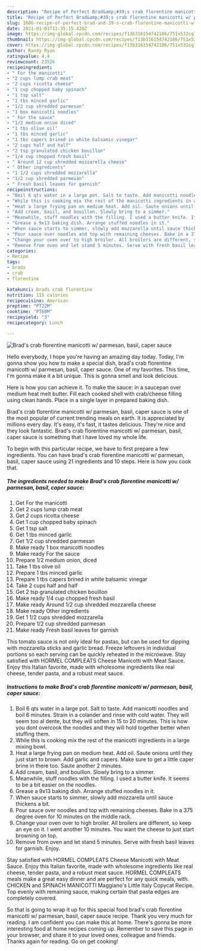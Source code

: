 ```yaml
---
description: "Recipe of Perfect Brad&amp;#39;s crab florentine manicotti w/ parmesan, basil, caper sauce"
title: "Recipe of Perfect Brad&amp;#39;s crab florentine manicotti w/ parmesan, basil, caper sauce"
slug: 1686-recipe-of-perfect-brad-and-39-s-crab-florentine-manicotti-w-parmesan-basil-caper-sauce
date: 2021-01-01T12:35:15.420Z
image: https://img-global.cpcdn.com/recipes/f13b316154742186/751x532cq70/brads-crab-florentine-manicotti-w-parmesan-basil-caper-sauce-recipe-main-photo.jpg
thumbnail: https://img-global.cpcdn.com/recipes/f13b316154742186/751x532cq70/brads-crab-florentine-manicotti-w-parmesan-basil-caper-sauce-recipe-main-photo.jpg
cover: https://img-global.cpcdn.com/recipes/f13b316154742186/751x532cq70/brads-crab-florentine-manicotti-w-parmesan-basil-caper-sauce-recipe-main-photo.jpg
author: Randy Ryan
ratingvalue: 4.4
reviewcount: 23526
recipeingredient:
- " For the manicotti"
- "2 cups lump crab meat"
- "2 cups ricotta cheese"
- "1 cup chopped baby spinach"
- "1 tsp salt"
- "1 tbs minced garlic"
- "1/2 cup shredded parmesan"
- "1 box manicotti noodles"
- " For the sauce"
- "1/2 medium onion diced"
- "1 tbs olive oil"
- "1 tbs minced garlic"
- "1 tbs capers brined in white balsamic vinegar"
- "2 cups half and half"
- "2 tsp granulated chicken bouillon"
- "1/4 cup chopped fresh basil"
- " Around 12 cup shredded mozzarella cheese"
- " Other ingredients"
- "1 1/2 cups shredded mozzarella"
- "1/2 cup shredded parmesan"
- " Fresh basil leaves for garnish"
recipeinstructions:
- "Boil 6 qts water in a large pot. Salt to taste. Add manicotti noodles and boil 6 minutes. Strain in a colander and rinse with cold water. They will seem too al dente, but they will soften in 15 to 20 minutes. This is how you dont overcook the noodles and they will hold together better when stuffing them."
- "While this is cooking mix the rest of the manicotti ingredients in a large mixing bowl."
- "Heat a large frying pan on medium heat. Add oil. Saute onions until they just start to brown. Add garlic and capers. Make sure to get a little caper brine in there too. Saute another 2 minutes."
- "Add cream, basil, and bouillon. Slowly bring to a simmer."
- "Meanwhile, stuff noodles with the filling. I used a butter knife. It seems to be a bit easier on the noodles."
- "Grease a 9x13 baking dish. Arrange stuffed noodles in it."
- "When sauce starts to simmer, slowly add mozzarella until sauce thickens a bit."
- "Pour sauce over noodles and top with remaining cheeses. Bake in a 375 degree oven for 10 minutes on the middle rack."
- "Change your oven over to high broiler. All broilers are different, so keep an eye on it. I went another 10 minutes. You want the cheese to just start browning on top."
- "Remove from oven and let stand 5 minutes. Serve with fresh basil leaves for garnish. Enjoy."
categories:
- Recipe
tags:
- brads
- crab
- florentine

katakunci: brads crab florentine 
nutrition: 115 calories
recipecuisine: American
preptime: "PT22M"
cooktime: "PT60M"
recipeyield: "3"
recipecategory: Lunch

---
```



![Brad&#39;s crab florentine manicotti w/ parmesan, basil, caper sauce](https://img-global.cpcdn.com/recipes/f13b316154742186/751x532cq70/brads-crab-florentine-manicotti-w-parmesan-basil-caper-sauce-recipe-main-photo.jpg)

Hello everybody, I hope you're having an amazing day today. Today, I'm gonna show you how to make a special dish, brad&#39;s crab florentine manicotti w/ parmesan, basil, caper sauce. One of my favorites. This time, I'm gonna make it a bit unique. This is gonna smell and look delicious.

Here is how you can achieve it. To make the sauce: in a saucepan over medium heat melt butter. Fill each cooked shell with crab/cheese filling using clean hands. Place in a single layer in prepared baking dish.

Brad&#39;s crab florentine manicotti w/ parmesan, basil, caper sauce is one of the most popular of current trending meals on earth. It is appreciated by millions every day. It's easy, it's fast, it tastes delicious. They're nice and they look fantastic. Brad&#39;s crab florentine manicotti w/ parmesan, basil, caper sauce is something that I have loved my whole life.


To begin with this particular recipe, we have to first prepare a few ingredients. You can have brad&#39;s crab florentine manicotti w/ parmesan, basil, caper sauce using 21 ingredients and 10 steps. Here is how you cook that.

<!--inarticleads1-->

##### The ingredients needed to make Brad&#39;s crab florentine manicotti w/ parmesan, basil, caper sauce:

1. Get  For the manicotti
1. Get 2 cups lump crab meat
1. Get 2 cups ricotta cheese
1. Get 1 cup chopped baby spinach
1. Get 1 tsp salt
1. Get 1 tbs minced garlic
1. Get 1/2 cup shredded parmesan
1. Make ready 1 box manicotti noodles
1. Make ready  For the sauce
1. Prepare 1/2 medium onion, diced
1. Take 1 tbs olive oil
1. Prepare 1 tbs minced garlic
1. Prepare 1 tbs capers brined in white balsamic vinegar
1. Take 2 cups half and half
1. Get 2 tsp granulated chicken bouillon
1. Make ready 1/4 cup chopped fresh basil
1. Make ready  Around 1/2 cup shredded mozzarella cheese
1. Make ready  Other ingredients
1. Get 1 1/2 cups shredded mozzarella
1. Prepare 1/2 cup shredded parmesan
1. Make ready  Fresh basil leaves for garnish


This tomato sauce is not only ideal for pastas, but can be used for dipping with mozzarella sticks and garlic bread. Freeze leftovers in individual portions so each serving can be quickly reheated in the microwave. Stay satisfied with HORMEL COMPLEATS Cheese Manicotti with Meat Sauce. Enjoy this Italian favorite, made with wholesome ingredients like real cheese, tender pasta, and a robust meat sauce. 

<!--inarticleads2-->

##### Instructions to make Brad&#39;s crab florentine manicotti w/ parmesan, basil, caper sauce:

1. Boil 6 qts water in a large pot. Salt to taste. Add manicotti noodles and boil 6 minutes. Strain in a colander and rinse with cold water. They will seem too al dente, but they will soften in 15 to 20 minutes. This is how you dont overcook the noodles and they will hold together better when stuffing them.
1. While this is cooking mix the rest of the manicotti ingredients in a large mixing bowl.
1. Heat a large frying pan on medium heat. Add oil. Saute onions until they just start to brown. Add garlic and capers. Make sure to get a little caper brine in there too. Saute another 2 minutes.
1. Add cream, basil, and bouillon. Slowly bring to a simmer.
1. Meanwhile, stuff noodles with the filling. I used a butter knife. It seems to be a bit easier on the noodles.
1. Grease a 9x13 baking dish. Arrange stuffed noodles in it.
1. When sauce starts to simmer, slowly add mozzarella until sauce thickens a bit.
1. Pour sauce over noodles and top with remaining cheeses. Bake in a 375 degree oven for 10 minutes on the middle rack.
1. Change your oven over to high broiler. All broilers are different, so keep an eye on it. I went another 10 minutes. You want the cheese to just start browning on top.
1. Remove from oven and let stand 5 minutes. Serve with fresh basil leaves for garnish. Enjoy.


Stay satisfied with HORMEL COMPLEATS Cheese Manicotti with Meat Sauce. Enjoy this Italian favorite, made with wholesome ingredients like real cheese, tender pasta, and a robust meat sauce. HORMEL COMPLEATS meals make a great easy dinner and are perfect for any quick meals, with. CHICKEN and SPINACH MANICOTTI Maggiano&#39;s Little Italy Copycat Recipe. Top evenly with remaining sauce, making certain that pasta edges are completely covered. 

So that is going to wrap it up for this special food brad&#39;s crab florentine manicotti w/ parmesan, basil, caper sauce recipe. Thank you very much for reading. I am confident you can make this at home. There's gonna be more interesting food at home recipes coming up. Remember to save this page in your browser, and share it to your loved ones, colleague and friends. Thanks again for reading. Go on get cooking!

